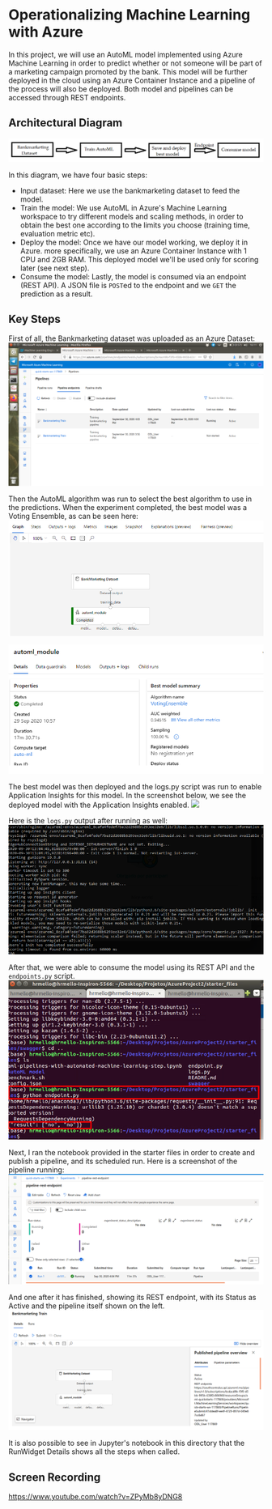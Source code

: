 # Operationalizing Machine Learning with Azure 

In this project, we will use an AutoML model implemented using Azure Machine Learning in order to predict whether or not someone will be part of a marketing campaign promoted by the bank. This model will be further deployed in the cloud using an Azure Container Instance and a pipeline of the process will also be deployed. Both model and pipelines can be accessed through REST endpoints. 

## Architectural Diagram
![](Architecture.png)

In this diagram, we have four basic steps:
- Input dataset: Here we use the bankmarketing dataset to feed the model.
- Train the model: We use AutoML in Azure's Machine Learning workspace to try different models and scaling methods, in order to obtain the best one according to the limits you choose (training time, evaluation metric etc).
- Deploy the model: Once we have our model working, we deploy it in Azure. more specifically, we use an Azure Container Instance with 1 CPU and 2GB RAM. This deployed model we'll be used only for scoring later (see next step).
- Consume the model: Lastly, the model is consumed via an endpoint (REST API). A JSON file is `POST`ed to the endpoint and we `GET` the prediction as a result. 

## Key Steps
First of all, the Bankmarketing dataset was uploaded as an Azure Dataset:
![](bankmarketing_dataset.png)

Then the AutoML algorithm was run to select the best algorithm to use in the predictions. When the experiment completed, the best model was a Voting Ensemble, as can be seen here:
![](exp_complete.png)

![](best_model.png)

The best model was then deployed and the logs.py script was run to enable Application Insights for this model. In the screenshot below, we see the deployed model with the Application Insights enabled.
![](application_insights_enabled)

Here is the `logs.py` output after running as well:
![](terminal_logs.png)

After that, we were able to consume the model using its REST API and the `endpoints.py` script. 
![](endpoint_result.png)

Next, I ran the notebook provided in the starter files in order to create and publish a pipeline, and its scheduled run. 
Here is a screenshot of the pipeline running:
![](scheduled_run.png)

And one after it has finished, showing its REST endpoint, with its Status as Active and the pipeline itself shown on the left.
![](pipeline_rest_endpoint.png)

It is also possible to see in Jupyter's notebook in this directory that the RunWidget Details shows all the steps when called. 

## Screen Recording
https://www.youtube.com/watch?v=ZPyMb8yDNG8

